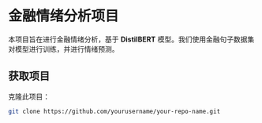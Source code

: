 # 金融情绪分析项目

本项目旨在进行金融情绪分析，基于 **DistilBERT** 模型。我们使用金融句子数据集对模型进行训练，并进行情绪预测。

## 获取项目

克隆此项目：

```bash
git clone https://github.com/yourusername/your-repo-name.git
```
